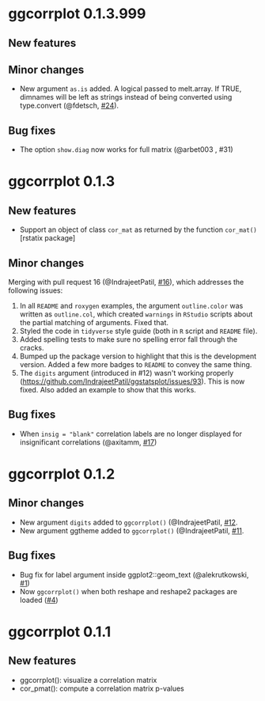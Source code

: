 # ggcorrplot 0.1.3.999

## New features

## Minor changes
  
- New argument `as.is` added. A logical passed to melt.array. If TRUE, dimnames will be left as strings instead of being converted using type.convert (@fdetsch, [#24](https://github.com/kassambara/ggcorrplot/pull/24)).  
 
 
## Bug fixes


- The option `show.diag` now works for full matrix (@arbet003 , #31)
    
# ggcorrplot 0.1.3
  
## New features
   
- Support an object of class `cor_mat` as returned by the function `cor_mat()` [rstatix package]

## Minor changes
   
Merging with pull request 16 (@IndrajeetPatil, [#16](https://github.com/kassambara/ggcorrplot/pull/16)), which addresses the following issues: 

1. In all `README` and `roxygen` examples, the argument `outline.color` was written as `outline.col`, which created `warnings` in `RStudio` scripts about the partial matching of arguments. Fixed that.
2. Styled the code in `tidyverse` style guide (both in `R` script and `README` file).
3. Added spelling tests to make sure no spelling error fall through the cracks.
4. Bumped up the package version to highlight that this is the development version. Added a few more badges to `README` to convey the same thing. 
5. The `digits` argument (introduced in #12) wasn't working properly (https://github.com/IndrajeetPatil/ggstatsplot/issues/93).  This is now fixed. Also added an example to show that this works.


## Bug fixes
   
- When `insig = "blank"` correlation labels are no longer displayed for insignificant correlations (@axitamm, [#17](https://github.com/kassambara/ggcorrplot/pull/17))

# ggcorrplot 0.1.2
   
   
## Minor changes
   
- New argument `digits` added to `ggcorrplot()` (@IndrajeetPatil, [#12](https://github.com/kassambara/ggcorrplot/pull/12).
- New argument ggtheme added to `ggcorrplot()` (@IndrajeetPatil, [#11](https://github.com/kassambara/ggcorrplot/pull/11).
   
## Bug fixes
   
- Bug fix for label argument inside ggplot2::geom_text (@alekrutkowski, [#1](https://github.com/kassambara/ggcorrplot/pull/1))
- Now `ggcorrplot()` when both reshape and reshape2 packages are loaded ([#4](https://github.com/kassambara/ggcorrplot/issues/4)) 


# ggcorrplot 0.1.1


## New features
   
- ggcorrplot(): visualize a correlation matrix
- cor_pmat(): compute a correlation matrix p-values

